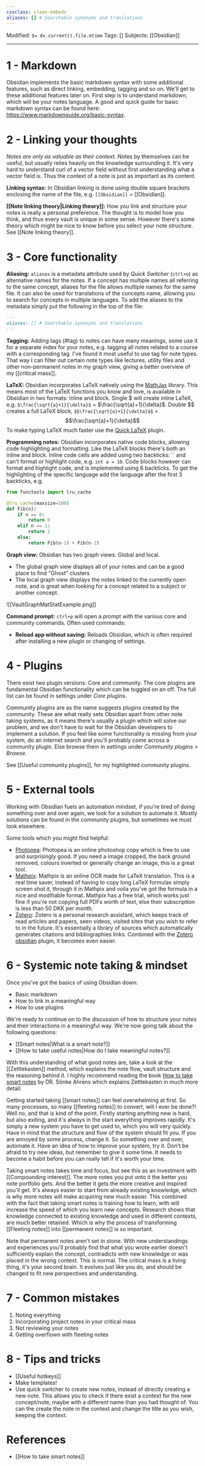 ```yaml
---
cssclass: clean-embeds
aliases: [] # Searchable synonyms and translations
---
```

Modified: `$= dv.current().file.mtime`
Tags: []
Subjects: [[Obsidian]]
****

# 1 - Markdown
Obsidian implements the basic markdown syntax with some additional features, such as direct linking, embedding, tagging and so on. We'll get to these additional features later on. First step is to understand markdown, which will be your notes language.
A good and quick guide for basic markdown syntax can be found here: https://www.markdownguide.org/basic-syntax.

# 2 - Linking your thoughts
*Notes are only as valuable as their context.*
Notes by themselves can be useful, but usually relies heavily on the knowledge surrounding it. It's very hard to understand curl of a vector field without first understanding what a vector field is. Thus the context of a note is just as important as its content.

**Linking syntax:**
In Obsidian linking is done using double square brackets enclosing the name of the file, e.g. `[[Obsidian]]` = [[Obsidian]].

**[[Note linking theory|Linking theory]]:**
How you link and structure your notes is really a personal preference. The thought is to model how you think, and thus every vault is unique in some sense. However there's some theory which might be nice to know before you select your note structure. See [[Note linking theory]].

# 3 - Core functionality

**Aliasing:** `aliases` is a metadata attribute used by *Quick Switcher* (`ctrl+o`) as alternative names for the notes. If a concept has multiple names all referring to the same concept, aliases for the file allows multiple names for the same file. It can also be used for translations of the concepts name, allowing you to search for concepts in multiple languages.
To add the aliases to the metadata simply put the following in the top of the file:
```markdown
---
aliases: [] # Searchable synonyms and translations
---
```

**Tagging:** Adding tags (\#tag) to notes can have many meanings, some use it for a separate index for your notes, e.g. tagging all notes related to a course with a corresponding tag. I've found it most useful to use tag for note types. That way I can filter out certain note types like lectures, utility files and other non-permanent notes in my graph view, giving a better overview of my [[critical mass]]. 

**LaTeX:** Obsidian incorporates LaTeX natively using the [MathJax](https://www.mathjax.org/) library. This means most of the LaTeX functions you know and love, is available in Obsidian in two formats: inline and block.
Single \$ will create inline LaTeX, e.g.  `$\frac{\sqrt{a}+1}{\delta}$` = $\frac{\sqrt{a}+1}{\delta}$.
Double \$\$ creates a full LaTeX block, `$$\frac{\sqrt{a}+1}{\delta}$$` = 
$$\frac{\sqrt{a}+1}{\delta}$$
To make typing LaTeX much faster use the [Quick LaTeX](https://github.com/joeyuping/quick_latex_obsidian) plugin.

**Programming notes:** Obsidian incorporates native code blocks, allowing code highlighting and formatting. Like the LaTeX blocks there's both an inline and block.
Inline code cells are added using two backticks: \`\` and can't format or highlight code, e.g. `int a = 10`.
Code blocks however can format and highlight code, and is implemented using 6 backticks. To get the highlighting of the specific language add the language after the first 3 backticks, e.g.
```python
from functools import lru_cache

@lru_cache(maxsize=100)
def Fib(n):
    if n == 0:
        return 0
    elif n == 1:
        return 1
    else:
        return Fib(n-1) + Fib(n-2)
```

**Graph view:** Obsidian has two graph views: Global and local.
- The global graph view displays all of your notes and can be a good place to find "Ghost" clusters
- The local graph view displays the notes linked to the currently open note, and is great when looking for a concept related to a subject or another concept.

<span class="centerImg">![[VaultGraphMatStatExample.png]]</span>

**Command prompt:** `ctrl+p` will open a prompt with the various core and community commands.
Often used commands:
- **Reload app without saving:** Reloads Obsidian, which is often required after installing a new plugin or changing of settings.

# 4 - Plugins
There exist two plugin versions: Core and community. The core plugins are fundamental Obsidian functionality which can be toggled on an off. The full list can be found in settings under *Core plugins*.

Community plugins are as the name suggests plugins created by the community. These are what really sets Obsidian apart from other note taking systems, as it means there's usually a plugin which will solve our problem, and we don't have to wait for the Obsidian developers to implement a solution.
If you feel like some functionality is missing from your system, do an internet search and you'll probably come across a community plugin. Else browse them in settings under *Community plugins* > *Browse*.

See [[Useful community plugins]], for my highlighted community plugins.

# 5 - External tools
Working with Obsidian fuels an automation mindset, if you're tired of doing something over and over again, we look for a solution to automate it. Mostly solutions can be found in the community plugins, but sometimes we must look elsewhere.

Some tools which you might find helpful:
- [Photopea](https://www.photopea.com/): Photopea is an online photoshop copy which is free to use and surprisingly good. If you need a image cropped, the back ground removed, colours inverted or generally change an image, this is a great tool.
- [Mathpix](https://mathpix.com): Mathpix is an online OCR made for LaTeX translation. This is a real time saver, instead of having to copy long LaTeX formulas simply screen shot it, through it in Mathpix and voila you've got the formula in a nice and modifiable format. Mathpix has a free trial, which works just fine if you're not copying full PDFs worth of text, else their subscription is less than 50 DKK per month.
- [Zotero](https://www.zotero.org/): Zotero is a personal research assistant, which keeps track of read articles and papers, seen videos, visited sites that you wish to refer to in the future. It's essentially a library of sources which automatically generates citations and bibliographies links. Combined with the [Zotero obsidian](https://github.com/mgmeyers/obsidian-zotero-integration) plugin, it becomes even easier.

# 6 - Systemic note taking & mindset
Once you've got the basics of using Obsidian down:
- Basic markdown
- How to link in a meaningful way
- How to use plugins

We're ready to continue on to the discussion of how to structure your notes and their interactions in a meaningful way. We're now going talk about the following questions:
- [[Smart notes|What is a smart note?]]
- [[How to take useful notes|How do I take meaningful notes?]]

With this understanding of what good notes are, take a look at the [[Zettlekasten]] method, which explains the note flow, vault structure and the reasoning behind it.
I highly recommend reading the book [How to take smart notes](https://www.soenkeahrens.de/en/takesmartnotes) by DR. Sönke Ahrens which explains Zettlekasten in much more detail. 

Getting started taking [[smart notes]] can feel overwhelming at first. So many processes, so many [[fleeting notes]] to convert, will I ever be done?! Well no, and that is kind of the point.
Firstly starting anything new is hard, but also exiting, and it's always in the start everything improves rapidly. It's simply a new system you have to get used to, which you will very quickly. 
Have in mind that the structure and flow of the system should fit you. If you are annoyed by some process, change it. So something over and over, automate it. Have an idea of how to improve your system, try it.
Don't be afraid to try new ideas, but remember to give it some time. It needs to become a habit before you can really tell if it's worth your time.

Taking smart notes takes time and focus, but see this as an investment with [[Compounding interest]]. The more notes you put onto it the better you note portfolio gets. And the better it gets the more creative and inspired you'll get. It's always easier to start from already existing knowledge, which is why more notes will make acquiring new much easier. This combined with the fact that taking smart notes is training how to learn, with will increase the speed of which you learn new concepts.
Research shows that knowledge connected to existing knowledge and used in different contexts, are much better retained. Which is why the process of transforming [[Fleeting notes]] into [[permanent notes]] is so important.

Note that permanent notes aren't set in stone. With new understandings and experiences you'll probably find that what you wrote earlier doesn't sufficiently explain the concept, contradicts with new knowledge or was placed in the wrong context. This is normal. The critical mass is a living thing, it's your second brain. It evolves just like you do, and should be changed to fit new perspectives and understanding. 

# 7 - Common mistakes

1. Noting everything
2. Incorporating project notes in your critical mass
3. Not reviewing your notes
4. Getting overflown with fleeting notes

# 8 - Tips and tricks
- [[Useful hotkeys]]
- Make templates!
- Use quick switcher to create new notes, instead of directly creating a new note. This allows you to check if there exist a context for the new concept/note, maybe with a different name than you had thought of. You can the create the note in the context and change the title as you wish, keeping the context.

# References
- [[How to take smart notes]]